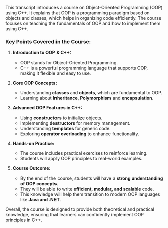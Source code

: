 This transcript introduces a course on Object-Oriented Programming (OOP) using C++. It explains that OOP is a programming paradigm based on objects and classes, which helps in organizing code efficiently. The course focuses on teaching the fundamentals of OOP and how to implement them using C++.

### **Key Points Covered in the Course:**

1. **Introduction to OOP & C++:**

   - OOP stands for Object-Oriented Programming.
   - C++ is a powerful programming language that supports OOP, making it flexible and easy to use.

2. **Core OOP Concepts:**

   - Understanding **classes** and **objects**, which are fundamental to OOP.
   - Learning about **Inheritance**, **Polymorphism** and **encapsulation**.

3. **Advanced OOP Features in C++:**

   - Using **constructors** to initialize objects.
   - Implementing **destructors** for memory management.
   - Understanding **templates** for generic code.
   - Exploring **operator overloading** to enhance functionality.

4. **Hands-on Practice:**

   - The course includes practical exercises to reinforce learning.
   - Students will apply OOP principles to real-world examples.

5. **Course Outcome:**
   - By the end of the course, students will have a **strong understanding of OOP concepts**.
   - They will be able to write **efficient, modular, and scalable** code.
   - This knowledge will help them transition to modern OOP languages like **Java and .NET**.

Overall, the course is designed to provide both theoretical and practical knowledge, ensuring that learners can confidently implement OOP principles in C++.
